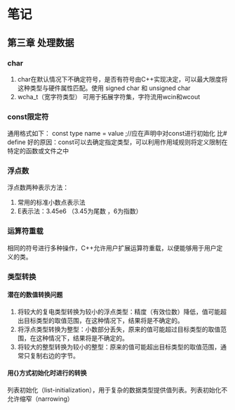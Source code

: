 # 笔记
## 第三章 处理数据
### char
1. char在默认情况下不确定符号，是否有符号由C++实现决定，可以最大限度将 这种类型与硬件属性匹配。使用 signed char 和 unsigned char
2. wcha_t（宽字符类型） 可用于拓展字符集，字符流用wcin和wcout

### const限定符
通用格式如下：
    const type name = value ;//应在声明中对const进行初始化
比# define 好的原因：const可以去确定指定类型，可以利用作用域规则将定义限制在特定的函数或文件之中
### 浮点数
浮点数两种表示方法：
1. 常用的标准小数点表示法
2. E表示法：3.45e6 （3.45为尾数 ，6为指数）
### 运算符重载
相同的符号进行多种操作，C++允许用户扩展运算符重载，以便能够用于用户定义的类。
### 类型转换
#### 潜在的数值转换问题
1. 将较大的复电类型转换为较小的浮点类型：精度（有效位数）降低，值可能超出目标类型的取值范围，在这种情况下，结果将是不确定的。
2. 将浮点类型转换为整型：小数部分丢失，原来的值可能超过目标类型的取值范围，在这种情况下，结果将是不确定的。
3. 将较大的整型转换为较小的整型：原来的值可能超出目标类型的取值范围，通常只复制右边的字节。
#### 用{}方式初始化时进行的转换
列表初始化（list-initialization），用于复杂的数据类型提供值列表。列表初始化不允许缩窄（narrowing）

